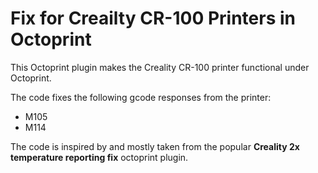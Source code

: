 # Fix for Creailty CR-100 Printers in Octoprint

This Octoprint plugin makes the Creality CR-100 printer functional under Octoprint.

The code fixes the following gcode responses from the printer:

- M105
- M114

The code is inspired by and mostly taken from the popular **Creality 2x temperature reporting fix** octoprint plugin.
